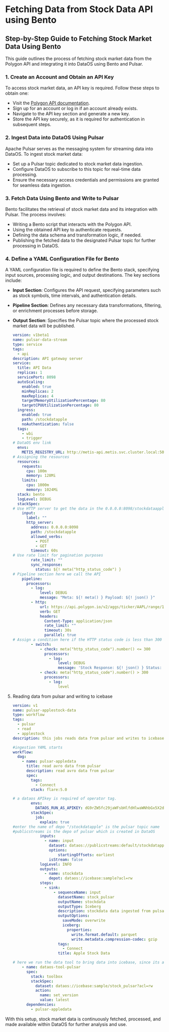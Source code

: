 # Fetching Data from Stock Data API using Bento

## Step-by-Step Guide to Fetching Stock Market Data Using Bento  

This guide outlines the process of fetching stock market data from the Polygon API and integrating it into DataOS using Bento and Pulsar.  

### **1. Create an Account and Obtain an API Key**  
To access stock market data, an API key is required. Follow these steps to obtain one:  

- Visit the [Polygon API documentation](https://polygon.io/docs/stocks/getting-started).  
- Sign up for an account or log in if an account already exists.  
- Navigate to the API key section and generate a new key.  
- Store the API key securely, as it is required for authentication in subsequent steps.  

### **2. Ingest Data into DataOS Using Pulsar**  
Apache Pulsar serves as the messaging system for streaming data into DataOS. To ingest stock market data:  

- Set up a Pulsar topic dedicated to stock market data ingestion.  
- Configure DataOS to subscribe to this topic for real-time data processing.  
- Ensure the necessary access credentials and permissions are granted for seamless data ingestion.  

### **3. Fetch Data Using Bento and Write to Pulsar**  
Bento facilitates the retrieval of stock market data and its integration with Pulsar. The process involves:  

- Writing a Bento script that interacts with the Polygon API.  
- Using the obtained API key to authenticate requests.  
- Defining the data schema and transformation logic, if needed.  
- Publishing the fetched data to the designated Pulsar topic for further processing in DataOS.  

### **4. Define a YAML Configuration File for Bento**  
A YAML configuration file is required to define the Bento stack, specifying input sources, processing logic, and output destinations. The key sections include:  

- **Input Section**: Configures the API request, specifying parameters such as stock symbols, time intervals, and authentication details.  
- **Pipeline Section**: Defines any necessary data transformations, filtering, or enrichment processes before storage.  
- **Output Section**: Specifies the Pulsar topic where the processed stock market data will be published.  
    
    ```yaml
    version: v1beta1
    name: pulsar-data-stream
    type: service
    tags:
      - api
    description: API gateway server
    service:
      title: API Data
      replicas: 1
      servicePort: 8098
      autoScaling:
        enabled: true
        minReplicas: 2
        maxReplicas: 4
        targetMemoryUtilizationPercentage: 80
        targetCPUUtilizationPercentage: 80
      ingress:
        enabled: true
        path: /stockdatapple
        noAuthentication: false
      tags:
        - wbi
        - trigger
    # DataOS env link
      envs:
        METIS_REGISTRY_URL: http://metis-api.metis.svc.cluster.local:5000/api/v2
    # Assigning the resources
      resources:
        requests:
          cpu: 100m
          memory: 128Mi
        limits:
          cpu: 1000m
          memory: 1024Mi
      stack: bento
      logLevel: DEBUG
      stackSpec:
    # Use HTTP server to get the data in the 0.0.0.0:8098/stockdataapple
        input:
          label: ""
          http_server:
            address: 0.0.0.0:8098
            path: /stockdatapple
            allowed_verbs:
              - POST
              - GET
            timeout: 60s
    # Use rate limit for pagination purposes
            rate_limit: ""
            sync_response:
              status: ${! meta("http_status_code") }
    # Pipeline section here we call the API
        pipeline:
          processors:
            - log:
                level: DEBUG
                message: "Meta: ${! meta() } Payload: ${! json() }"
            - http:
                url: https://api.polygon.io/v2/aggs/ticker/AAPL/range/1/day/2022-03-01/2022-04-02?apiKey=vPN3I7pGcKag2ampTWSVZCwBDD55cVF5
                verb: GET
                headers:
                  Content-Type: application/json
                  rate_limit: ""
                  timeout: 30s
                  parallel: true
    # Assign a condition here if the HTTP status code is less than 300 and greater than 300, we will get an error notification
            - switch:
                - check: meta("http_status_code").number() <= 300
                  processors:
                    - log:
                        level: DEBUG
                        message: 'Stock Response: ${! json() } Status: ${! meta("http_status_code")}'
                - check: meta("http_status_code").number() > 300
                  processors:
                    - log:
                        level
    ```
    
5. Reading data from pulsar and writing to icebase
    
    ```yaml
    version: v1
    name: pulsar-applestock-data
    type: workflow
    tags:
      - pulsar
      - read
      - applestock
    description: this jobs reads data from pulsar and writes to icebase
    
    #ingestion YAML starts
    workflow:
      dag:
        - name: pulsar-appledata
          title: read avro data from pulsar
          description: read avro data from pulsar
          spec:
            tags:
              - Connect
            stack: flare:5.0
    
    # a dataos APIkey is required of operator tag.
            envs: 
              DATAOS_RUN_AS_APIKEY: dG9rZW5fc29jaWFsbHlfdHlwaWNhbGx5X2dyYXRlZnVsX3NuYWlsLjAyYzhiZWU4LWJkNzctNDQ2Zi1hMzJlLTJhZGNjMjg5OGM3Ng==
            stackSpec:
              job:
                explain: true
    #enter the name of depo "/stockdatapple" is the pulsar topic name
    #publicstreams is the depo of pulsar which is created in DataOS
                inputs:
                  - name: input
                    dataset: dataos://publicstreams:default/stockdatapple
                    options:
                        startingOffsets: earliest
                    isStream: false
                logLevel: INFO
                outputs:
                  - name: stockdata
                    depot: dataos://icebase:sample?acl=rw
                steps:
                  - sink:
                      - sequenceName: input
                        datasetName: stock_pulsar
                        outputName: stockdata
                        outputType: Iceberg
                        description: stockdata data ingested from pulsar
                        outputOptions:
                          saveMode: overwrite
                          iceberg:
                            properties:
                              write.format.default: parquet
                              write.metadata.compression-codec: gzip
                        tags:
                          - Connect
                        title: Apple Stock Data 
    
    # here we run the data tool to bring data into icebase, since its a file system , inorder to ingest it we run the data tool
        - name: dataos-tool-pulsar
          spec:
            stack: toolbox
            stackSpec:
              dataset: dataos://icebase:sample/stock_pulsar?acl=rw
              action:
                name: set_version
                value: latest
          dependencies:
            - pulsar-appledata
    ```
With this setup, stock market data is continuously fetched, processed, and made available within DataOS for further analysis and use.